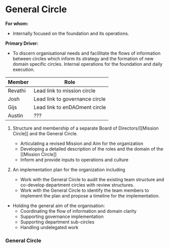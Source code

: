 # General Circle
**For whom:**
- Internally focused on the foundation and its operations.

**Primary Driver:**
- To discern organisational needs and facillitate the flows of information between circles which inform its strategy and the formation of new domain specific circles. Internal operations for the foundation and daily execution.


| Member | Role |
|---|---|
| Revathi | Lead link to mission circle |
| Josh | Lead link to governance circle |
| Gijs | Lead link to enDAOment circle |
| Austin | ??? |

1. Structure and membership of a separate Board of Directors/[[Mission Circle]] and the General Circle. 
	- Articulating a revised Mission and Aim for the organization
	- Developing a detailed description of the roles and the domain of the [[Mission Circle]]
	- Inform and provide inputs to operations and culture

2.  An implementation plan for the organization including
	- Work with the General Circle to audit the existing team structure and co-develop department circles with review structures.
	- Work with the General Circle to identify the team members to implement the plan and propose a timeline for the implementation.

- Holding the general aim of the organisation:
	- Coordinating the flow of information and domain clarity
	- Supporting governance implementation
	- Supporting department sub-circles
	- Handling undelegated work

### General Circle 

